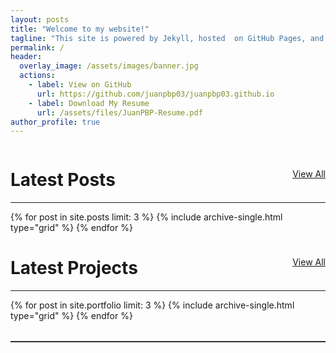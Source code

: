 ```yaml
---
layout: posts
title: "Welcome to my website!"
tagline: "This site is powered by Jekyll, hosted  on GitHub Pages, and customized with Markdown, YAML, HTML, and Liquid, all version-controlled and deployed with GitHub Actions."
permalink: /
header:
  overlay_image: /assets/images/banner.jpg
  actions:
    - label: View on GitHub
      url: https://github.com/juanpbp03/juanpbp03.github.io
    - label: Download My Resume
      url: /assets/files/JuanPBP-Resume.pdf
author_profile: true
---
```


<div style="display: flex; justify-content: space-between; align-items: center;">
  <h1>Latest Posts</h1>
  <a href="/blog" class="btn btn--primary btn--small">View All</a>
</div>
<hr style="margin-top: 0;">
<section class="grid__wrapper">
  <div class="entries-grid" style="clear: both; overflow: hidden;">
    {% for post in site.posts limit: 3 %}
      {% include archive-single.html type="grid" %}
    {% endfor %}
  </div>
</section>


<div style="display: flex; justify-content: space-between; align-items: center;">
  <h1>Latest Projects</h1>
  <a href="/portfolio" class="btn btn--primary btn--small">View All</a>
</div>
<hr style="margin-top: 0;">
<section class="grid__wrapper">
  <div class="entries-grid" style="clear: both; overflow: hidden;">
    {% for post in site.portfolio limit: 3 %}
      {% include archive-single.html type="grid" %}
    {% endfor %}
  </div>
</section>
<hr style="border: none; border-top: 1px solid #444; margin: 2rem 0;">



